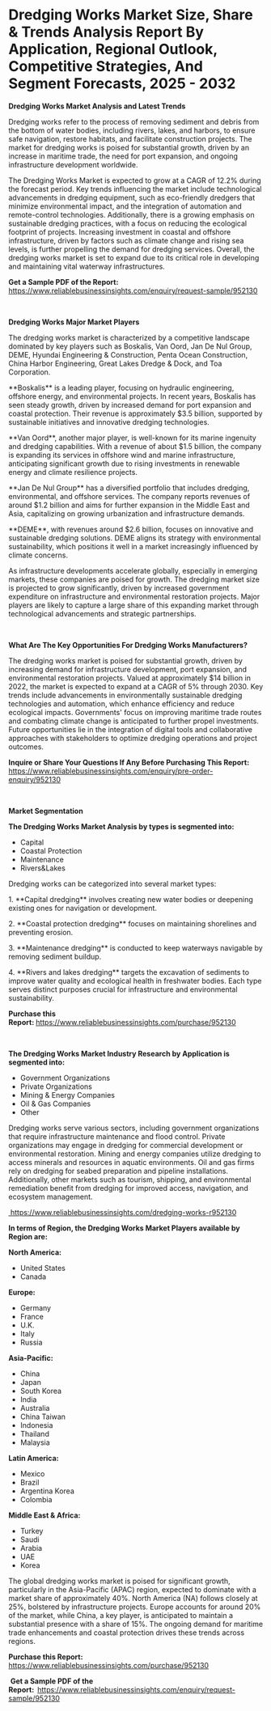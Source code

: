 <p><h1>Dredging Works Market Size, Share & Trends Analysis Report By Application, Regional Outlook, Competitive Strategies, And Segment Forecasts, 2025 - 2032</h1></p><p><strong>Dredging Works Market Analysis and Latest Trends</strong></p>
<p><p>Dredging works refer to the process of removing sediment and debris from the bottom of water bodies, including rivers, lakes, and harbors, to ensure safe navigation, restore habitats, and facilitate construction projects. The market for dredging works is poised for substantial growth, driven by an increase in maritime trade, the need for port expansion, and ongoing infrastructure development worldwide.</p><p>The Dredging Works Market is expected to grow at a CAGR of 12.2% during the forecast period. Key trends influencing the market include technological advancements in dredging equipment, such as eco-friendly dredgers that minimize environmental impact, and the integration of automation and remote-control technologies. Additionally, there is a growing emphasis on sustainable dredging practices, with a focus on reducing the ecological footprint of projects. Increasing investment in coastal and offshore infrastructure, driven by factors such as climate change and rising sea levels, is further propelling the demand for dredging services. Overall, the dredging works market is set to expand due to its critical role in developing and maintaining vital waterway infrastructures.</p></p>
<p><strong>Get a Sample PDF of the Report:&nbsp;</strong> <a href="https://www.reliablebusinessinsights.com/enquiry/request-sample/952130?utm_campaign=3705&utm_medium=2&utm_source=Github&utm_content=ia&utm_term=17042025&utm_id=dredging-works">https://www.reliablebusinessinsights.com/enquiry/request-sample/952130</a></p>
<p>&nbsp;</p>
<p><strong>Dredging Works Major Market Players</strong></p>
<p><p>The dredging works market is characterized by a competitive landscape dominated by key players such as Boskalis, Van Oord, Jan De Nul Group, DEME, Hyundai Engineering & Construction, Penta Ocean Construction, China Harbor Engineering, Great Lakes Dredge & Dock, and Toa Corporation. </p><p>**Boskalis** is a leading player, focusing on hydraulic engineering, offshore energy, and environmental projects. In recent years, Boskalis has seen steady growth, driven by increased demand for port expansion and coastal protection. Their revenue is approximately $3.5 billion, supported by sustainable initiatives and innovative dredging technologies.</p><p>**Van Oord**, another major player, is well-known for its marine ingenuity and dredging capabilities. With a revenue of about $1.5 billion, the company is expanding its services in offshore wind and marine infrastructure, anticipating significant growth due to rising investments in renewable energy and climate resilience projects. </p><p>**Jan De Nul Group** has a diversified portfolio that includes dredging, environmental, and offshore services. The company reports revenues of around $1.2 billion and aims for further expansion in the Middle East and Asia, capitalizing on growing urbanization and infrastructure demands.</p><p>**DEME**, with revenues around $2.6 billion, focuses on innovative and sustainable dredging solutions. DEME aligns its strategy with environmental sustainability, which positions it well in a market increasingly influenced by climate concerns. </p><p>As infrastructure developments accelerate globally, especially in emerging markets, these companies are poised for growth. The dredging market size is projected to grow significantly, driven by increased government expenditure on infrastructure and environmental restoration projects. Major players are likely to capture a large share of this expanding market through technological advancements and strategic partnerships.</p></p>
<p>&nbsp;</p>
<p><strong>What Are The Key Opportunities For Dredging Works Manufacturers?</strong></p>
<p><p>The dredging works market is poised for substantial growth, driven by increasing demand for infrastructure development, port expansion, and environmental restoration projects. Valued at approximately $14 billion in 2022, the market is expected to expand at a CAGR of 5% through 2030. Key trends include advancements in environmentally sustainable dredging technologies and automation, which enhance efficiency and reduce ecological impacts. Governments' focus on improving maritime trade routes and combating climate change is anticipated to further propel investments. Future opportunities lie in the integration of digital tools and collaborative approaches with stakeholders to optimize dredging operations and project outcomes.</p></p>
<p><strong>Inquire or Share Your Questions If Any Before Purchasing This Report:</strong> <a href="https://www.reliablebusinessinsights.com/enquiry/pre-order-enquiry/952130?utm_campaign=3705&utm_medium=2&utm_source=Github&utm_content=ia&utm_term=17042025&utm_id=dredging-works">https://www.reliablebusinessinsights.com/enquiry/pre-order-enquiry/952130</a></p>
<p>&nbsp;</p>
<p><strong>Market Segmentation</strong></p>
<p><strong>The Dredging Works Market Analysis by types is segmented into:</strong></p>
<p><ul><li>Capital</li><li>Coastal Protection</li><li>Maintenance</li><li>Rivers&Lakes</li></ul></p>
<p><p>Dredging works can be categorized into several market types: </p><p>1. **Capital dredging** involves creating new water bodies or deepening existing ones for navigation or development. </p><p>2. **Coastal protection dredging** focuses on maintaining shorelines and preventing erosion. </p><p>3. **Maintenance dredging** is conducted to keep waterways navigable by removing sediment buildup. </p><p>4. **Rivers and lakes dredging** targets the excavation of sediments to improve water quality and ecological health in freshwater bodies. Each type serves distinct purposes crucial for infrastructure and environmental sustainability.</p></p>
<p><strong>Purchase this Report:&nbsp;</strong><a href="https://www.reliablebusinessinsights.com/purchase/952130?utm_campaign=3705&utm_medium=2&utm_source=Github&utm_content=ia&utm_term=17042025&utm_id=dredging-works">https://www.reliablebusinessinsights.com/purchase/952130</a></p>
<p>&nbsp;</p>
<p><strong>The Dredging Works Market Industry Research by Application is segmented into:</strong></p>
<p><ul><li>Government Organizations</li><li>Private Organizations</li><li>Mining & Energy Companies</li><li>Oil & Gas Companies</li><li>Other</li></ul></p>
<p><p>Dredging works serve various sectors, including government organizations that require infrastructure maintenance and flood control. Private organizations may engage in dredging for commercial development or environmental restoration. Mining and energy companies utilize dredging to access minerals and resources in aquatic environments. Oil and gas firms rely on dredging for seabed preparation and pipeline installations. Additionally, other markets such as tourism, shipping, and environmental remediation benefit from dredging for improved access, navigation, and ecosystem management.</p></p>
<p><a href="https://www.reliablebusinessinsights.com/dredging-works-r952130?utm_campaign=3705&utm_medium=2&utm_source=Github&utm_content=ia&utm_term=17042025&utm_id=dredging-works">&nbsp;https://www.reliablebusinessinsights.com/dredging-works-r952130</a></p>
<p><strong>In terms of Region, the Dredging Works Market Players available by Region are:</strong></p>
<p>
    <p> <strong> North America: </strong>
        <ul>
            <li>United States</li>
            <li>Canada</li>
        </ul>
        </p> 
    <p> <strong> Europe: </strong>
        <ul>
            <li>Germany</li>
            <li>France</li>
            <li>U.K.</li>
            <li>Italy</li>
            <li>Russia</li>
        </ul>
        </p> 
    <p> <strong> Asia-Pacific: </strong>
        <ul>
            <li>China</li>
            <li>Japan</li>
            <li>South Korea</li>
            <li>India</li>
            <li>Australia</li>
            <li>China Taiwan</li>
            <li>Indonesia</li>
            <li>Thailand</li>
            <li>Malaysia</li>
        </ul>
        </p> 
    <p> <strong> Latin America: </strong>
        <ul>
            <li>Mexico</li>
            <li>Brazil</li>
            <li>Argentina Korea</li>
            <li>Colombia</li>
        </ul>
        </p> 
    <p> <strong> Middle East & Africa: </strong>
        <ul>
            <li>Turkey</li>
            <li>Saudi</li>
            <li>Arabia</li>
            <li>UAE</li>
            <li>Korea</li>
        </ul>
    </p>
    </p>
<p><p>The global dredging works market is poised for significant growth, particularly in the Asia-Pacific (APAC) region, expected to dominate with a market share of approximately 40%. North America (NA) follows closely at 25%, bolstered by infrastructure projects. Europe accounts for around 20% of the market, while China, a key player, is anticipated to maintain a substantial presence with a share of 15%. The ongoing demand for maritime trade enhancements and coastal protection drives these trends across regions.</p></p>
<p><strong>Purchase this Report: </strong><a href="https://www.reliablebusinessinsights.com/purchase/952130?utm_campaign=3705&utm_medium=2&utm_source=Github&utm_content=ia&utm_term=17042025&utm_id=dredging-works">https://www.reliablebusinessinsights.com/purchase/952130</a></p>
<p>&nbsp;<strong>Get a Sample PDF of the Report:&nbsp;&nbsp;</strong><a href="https://www.reliablebusinessinsights.com/enquiry/request-sample/952130?utm_campaign=3705&utm_medium=2&utm_source=Github&utm_content=ia&utm_term=17042025&utm_id=dredging-works">https://www.reliablebusinessinsights.com/enquiry/request-sample/952130</a></p>
<p><strong></strong></p>
<p><p></p><p></p><p></p></p>